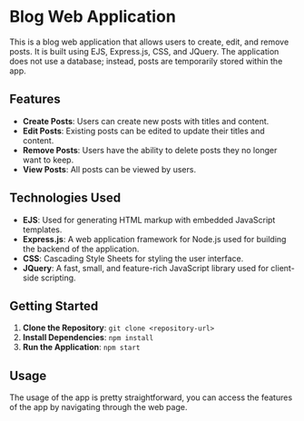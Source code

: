 # Blog Web Application

This is a blog web application that allows users to create, edit, and remove posts. It is built using EJS, Express.js, CSS, and JQuery.
The application does not use a database; instead, posts are temporarily stored within the app.

## Features

- **Create Posts**: Users can create new posts with titles and content.
- **Edit Posts**: Existing posts can be edited to update their titles and content.
- **Remove Posts**: Users have the ability to delete posts they no longer want to keep.
- **View Posts**: All posts can be viewed by users.

## Technologies Used

- **EJS**: Used for generating HTML markup with embedded JavaScript templates.
- **Express.js**: A web application framework for Node.js used for building the backend of the application.
- **CSS**: Cascading Style Sheets for styling the user interface.
- **JQuery**: A fast, small, and feature-rich JavaScript library used for client-side scripting.

## Getting Started

1. **Clone the Repository**: `git clone <repository-url>`
2. **Install Dependencies**: `npm install`
3. **Run the Application**: `npm start`

## Usage

The usage of the app is pretty straightforward, you can access the features of the app by navigating through the web page.


